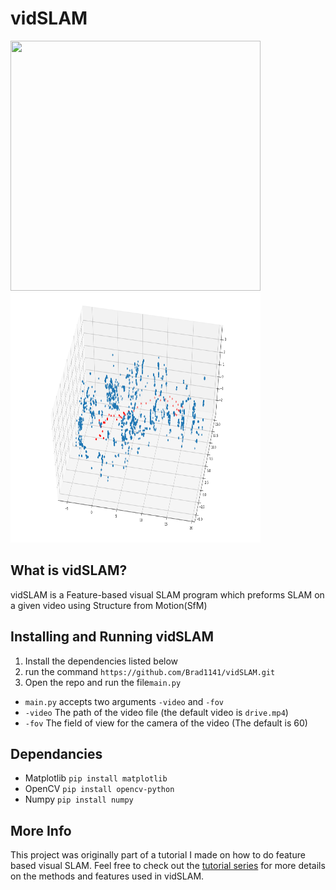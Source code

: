 # vidSLAM
<img src="vidSLAM_example2.jpg" width="400" height="400"> <img src="vidSLAM_example.png" width="400" height="400">

## What is vidSLAM?
vidSLAM is a Feature-based visual SLAM program which preforms SLAM on a given video using Structure from Motion(SfM) 

## Installing and Running vidSLAM
1. Install the dependencies listed below
2. run the command ```https://github.com/Brad1141/vidSLAM.git```
3. Open the repo and run the file```main.py```
- ```main.py``` accepts two arguments ```-video``` and ```-fov```
- ```-video``` The path of the video file (the default video is ```drive.mp4```)
- ```-fov``` The field of view for the camera of the video (The default is 60)

## Dependancies
- Matplotlib ```pip install matplotlib```
- OpenCV ```pip install opencv-python```
- Numpy ```pip install numpy```

## More Info
This project was originally part of a tutorial I made on how to do feature based visual SLAM. Feel free to check out the [tutorial series](https://roving-robots.com/2020/06/16/feature-based-visual-slam-tutorial-part-1/) for more details on the methods and features used in vidSLAM.



